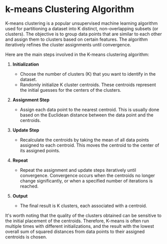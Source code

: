 # k-means Clustering Algorithm 
K-means clustering is a popular unsupervised machine learning algorithm used for partitioning a dataset into K distinct, non-overlapping subsets (or clusters). The objective is to group data points that are similar to each other and assign them to clusters based on certain features. The algorithm iteratively refines the cluster assignments until convergence.

Here are the main steps involved in the K-means clustering algorithm:

1. **Initialization**
   - Choose the number of clusters (K) that you want to identify in the dataset.
   - Randomly initialize K cluster centroids. These centroids represent the initial guesses for the centers of the clusters.

2. **Assignment Step**
   - Assign each data point to the nearest centroid. This is usually done based on the Euclidean distance between the data point and the centroids.

3. **Update Step**
   - Recalculate the centroids by taking the mean of all data points assigned to each centroid. This moves the centroid to the center of its assigned points.

4. **Repeat**
   - Repeat the assignment and update steps iteratively until convergence. Convergence occurs when the centroids no longer change significantly, or when a specified number of iterations is reached.

5. **Output**
   - The final result is K clusters, each associated with a centroid.

It's worth noting that the quality of the clusters obtained can be sensitive to the initial placement of the centroids. Therefore, K-means is often run multiple times with different initializations, and the result with the lowest overall sum of squared distances from data points to their assigned centroids is chosen.

